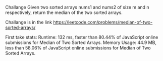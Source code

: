 Challange
Given two sorted arrays nums1 and nums2 of size m and n respectively, return the median of the two sorted arrays.

Challange is in the link
https://leetcode.com/problems/median-of-two-sorted-arrays/

First take stats:
Runtime: 132 ms, faster than 80.44% of JavaScript online submissions for Median of Two Sorted Arrays.
Memory Usage: 44.9 MB, less than 58.06% of JavaScript online submissions for Median of Two Sorted Arrays.
